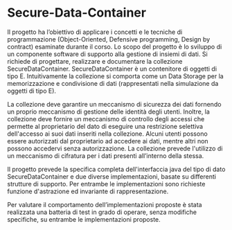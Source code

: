 # Secure-Data-Container


Il progetto ha l’obiettivo di applicare i concetti e le tecniche di programmazione (Object-Oriented, Defensive programming, Design by contract) esaminate durante il corso. 
Lo scopo del progetto è lo sviluppo di un componente software di supporto alla gestione di insiemi di dati.
Si richiede di progettare, realizzare e documentare la collezione SecureDataContainer<E>.
SecureDataContainer<E> è un contenitore di oggetti di tipo E. 
Intuitivamente la collezione si comporta come un Data Storage per la memorizzazione e condivisione di dati
(rappresentati nella simulazione da oggetti di tipo E).
  
La collezione deve garantire un meccanismo di sicurezza dei dati fornendo un proprio meccanismo di gestione delle identità 
degli utenti. 
Inoltre, la collezione deve fornire un meccanismo di controllo degli accessi che permette al proprietario del dato di eseguire
una restrizione selettiva dell'accesso ai suoi dati inseriti nella collezione. 
Alcuni utenti possono essere autorizzati dal proprietario ad accedere ai dati, 
mentre altri non possono accedervi senza autorizzazione.
La collezione prevede l'utilizzo di un meccanismo di cifratura per i dati presenti all’interno della stessa.

Il progetto prevede la specifica completa dell'interfaccia java del tipo di dato SecureDataContainer<E> e due diverse implementazioni, basate su differenti strutture di supporto.
Per entrambe le implementazioni sono richieste funzione d'astrazione ed invariante di rappresentazione.

Per valutare il comportamento dell’implementazioni proposte è stata realizzata una batteria di test in grado di
operare, senza modifiche specifiche, su entrambe le implementazioni proposte.
